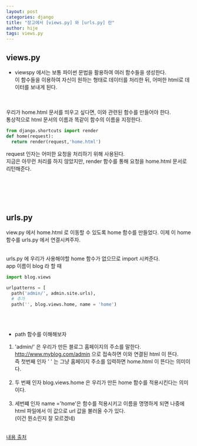 ```yaml
---
layout: post
categories: django
title: "장고에서 [views.py] 와 [urls.py] 란"
author: hije
tags: views.py
---
```

## views.py
* viewspy 에서는 보통 파이썬 문법을 활용하여 여러 함수들을 생성한다.  
이 함수들을 이용하여 자신이 원하는 형태로 데이터를 처리한 뒤, 어떠한 html로 데이터를 보내게 된다.

<br/><br/>
우리가 home.html 문서를 띄우고 싶다면, 이와 관련된 함수를 만들어야 한다.  
통상적으로 html 문서의 이름과 똑같이 함수의 이름을 지정한다.

```python
from django.shortcuts import render
def home(request):
  return render(request,'home.html')
```
request 인자는 어떠한 요청을 처리하기 위해 사용된다.  
지금은 아무런 처리를 하지 않았지만, render 함수를 통해 요청을 home.html 문서로 리턴해준다.

<br/><br/>
<br/><br/>

## urls.py

view.py 에서 home.html 로 이동할 수 있도록 home 함수를 만들었다.
이제 이 home 함수를 urls.py 에서 연결시켜주자.
<br/><br/>

urls.py 에 우리가 사용해야할 home 함수가 없으므로 import 시켜준다.  
app 이름이 blog 라 할 때 
```python
import blog.views

urlpatterns = [
  path('admin/', admin.site.urls),
  # 추가
  path('', blog.views.home, name = 'home')
```
<br/><br/>
* path 함수를 이해해보자
1. 'admin/' 은 우리가 만든 블로그 홈페이지의 주소를 말한다.
http://www.myblog.com/admin 으로 접속하면 이와 연결된 html 이 뜬다.  
즉 첫번째 인자 ' ' 는 그냥 홈페이지 주소를 입력하면 home.html 이 뜬다는 의미이다.
<br/><br/>
2. 두 번째 인자 blog.views.home 은 우리가 만든 home 함수를 적용시킨다는 의미이다.
<br/><br/>
3. 세번쨰 인자 name ='home'은 함수를 적용시키고 이름을 명명하게 되면 나중에 html 파일에서 이 값으로 url 값을 불러올 수가 있다.  
(이건 뭔소린지 잘 모르겠네)
<br/><br/>

[내용 출처](https://opentutorials.org/module/4034/24661)
